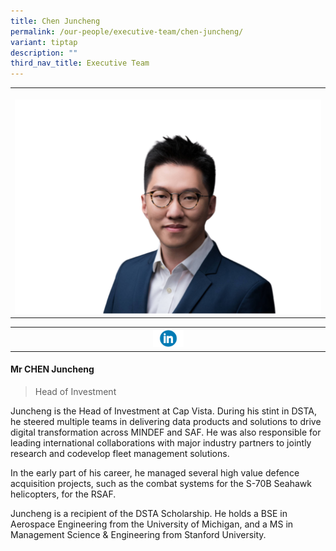 ```yaml
---
title: Chen Juncheng
permalink: /our-people/executive-team/chen-juncheng/
variant: tiptap
description: ""
third_nav_title: Executive Team
---
```

<p></p><table><tbody><tr><th rowspan="1" colspan="1"><p></p><div class="isomer-image-wrapper"><img style="width: 100%" height="auto" width="100%" alt="" src="/images/10.png"></div></th></tr></tbody></table><table><tbody><tr><th rowspan="1" colspan="1"><a class="isomer-image-wrapper" href="https://www.linkedin.com/in/juncheng-c"><img style="width: 10%;" height="auto" width="100%" alt="" src="/images/Executive Team/linkedin_logo_optimized.png"></a></th></tr></tbody></table><h4><strong>Mr CHEN Juncheng</strong></h4><blockquote><p>Head of Investment</p></blockquote><p>Juncheng is the Head of Investment at Cap Vista. During his stint in DSTA, he steered multiple teams in delivering data products and solutions to drive digital transformation across MINDEF and SAF. He was also responsible for leading international collaborations with major industry partners to jointly research and codevelop fleet management solutions.</p><p></p><p></p><p>In the early part of his career, he managed several high value defence acquisition projects, such as the combat systems for the S-70B Seahawk helicopters, for the RSAF.</p><p></p><p></p><p>Juncheng is a recipient of the DSTA Scholarship. He holds a BSE in Aerospace Engineering from the University of Michigan, and a MS in Management Science &amp; Engineering from Stanford University.</p><p></p>